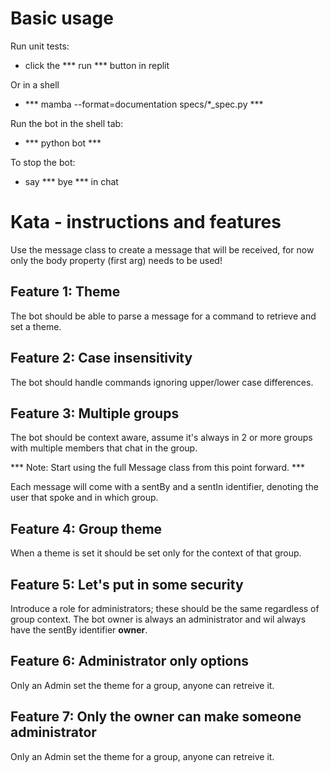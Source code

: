 # Basic usage

Run unit tests:
* click the *** run *** button in replit

Or in a shell
* *** mamba --format=documentation specs/*_spec.py ***

Run the bot in the shell tab:
* *** python bot ***

To stop the bot:
* say *** bye *** in chat

# Kata - instructions and features
Use the message class to create a message that will be received,
for now only the body property (first arg) needs to be used!

## Feature 1: Theme
The bot should be able to parse a message for a command to retrieve 
and set a theme.

## Feature 2: Case insensitivity
The bot should handle commands ignoring upper/lower case differences.

## Feature 3: Multiple groups
The bot should be context aware, assume it's always in 2 or more groups
with multiple members that chat in the group.  

*** Note: Start using the full Message class from this point forward. ***

Each message will come with a sentBy and a sentIn identifier,
denoting the user that spoke and in which group.  

## Feature 4: Group theme
When a theme is set it should be set only for the context of that group.  

## Feature 5: Let's put in some security
Introduce a role for administrators; these should be the same regardless
of group context. The bot owner is always an administrator and wil always
have the sentBy identifier **owner**.  

## Feature 6: Administrator only options
Only an Admin set the theme for a group, anyone can retreive it.

## Feature 7: Only the owner can make someone administrator
Only an Admin set the theme for a group, anyone can retreive it.  

